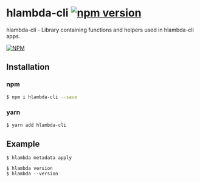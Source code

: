 # hlambda-cli [![npm version](https://badge.fury.io/js/hlambda-cli.svg)](https://www.npmjs.com/package/hlambda-cli )

hlambda-cli - Library containing functions and helpers used in hlambda-cli apps.

[![NPM](https://nodei.co/npm/hlambda-cli.png?downloads=true&downloadRank=true&stars=true)](https://npmjs.org/hlambda-cli )

## Installation

### npm
```bash
$ npm i hlambda-cli --save
```

### yarn
```bash
$ yarn add hlambda-cli
```

## Example

````shell
$ hlambda metadata apply
````

````shell
$ hlambda version
$ hlambda --version
````
